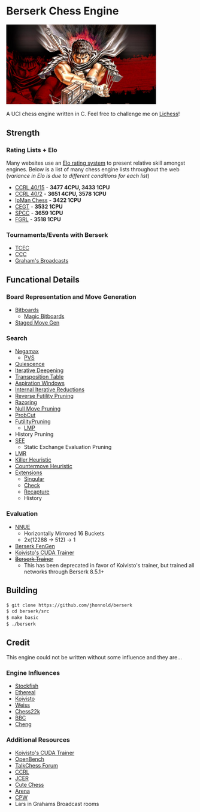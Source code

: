 # Berserk Chess Engine

<img src="resources/berserk.jpg" alt="Berserk" width="400" />

A UCI chess engine written in C. Feel free to challenge me on [Lichess](https://lichess.org/@/BerserkEngine)!

## Strength

### Rating Lists + Elo

Many websites use an [Elo rating system](https://en.wikipedia.org/wiki/Elo_rating_system) to present relative skill amongst engines.
Below is a list of many chess engine lists throughout the web (*variance in Elo is due to different conditions for each list*)

* [CCRL 40/15](https://ccrl.chessdom.com/ccrl/4040/) - **3477 4CPU, 3433 1CPU**
* [CCRL 40/2](https://ccrl.chessdom.com/ccrl/404/) - **3651 4CPU, 3578 1CPU**
* [IpMan Chess](https://ipmanchess.yolasite.com/i9-7980xe.php) - **3422 1CPU**
* [CEGT](http://www.cegt.net/40_4_Ratinglist/40_4_single/rangliste.html) - **3532 1CPU**
* [SPCC](https://www.sp-cc.de/) - **3659 1CPU**
* [FGRL](www.fastgm.de/60-0.60.html) - **3518 1CPU**

### Tournaments/Events with Berserk

- [TCEC](https://tcec-chess.com/)
- [CCC](https://www.chess.com/computer-chess-championship)
- [Graham's Broadcasts](https://tlcv.net)

## Funcational Details 

### Board Representation and Move Generation

- [Bitboards](https://www.chessprogramming.org/Bitboards)
  - [Magic Bitboards](https://www.chessprogramming.org/Magic_Bitboards)
- [Staged Move Gen](https://www.chessprogramming.org/Move_Generation#Staged_move_generation)

### Search

- [Negamax](https://www.chessprogramming.org/Negamax)
  - [PVS](https://www.chessprogramming.org/Principal_Variation_Search)
- [Quiescence](https://www.chessprogramming.org/Quiescence_Search)
- [Iterative Deepening](https://www.chessprogramming.org/Iterative_Deepening)
- [Transposition Table](https://www.chessprogramming.org/Transposition_Table)
- [Aspiration Windows](https://www.chessprogramming.org/Aspiration_Windows)
- [Internal Iterative Reductions](https://www.talkchess.com/forum3/viewtopic.php?f=7&t=74769)
- [Reverse Futility Pruning](https://www.chessprogramming.org/Reverse_Futility_Pruning)
- [Razoring](https://www.chessprogramming.org/Razoring)
- [Null Move Pruning](https://www.chessprogramming.org/Null_Move_Pruning)
- [ProbCut](https://www.chessprogramming.org/ProbCut)
- [FutilityPruning](https://www.chessprogramming.org/Futility_Pruning)
  - [LMP](https://www.chessprogramming.org/Futility_Pruning#MoveCountBasedPruning)
- History Pruning
- [SEE](https://www.chessprogramming.org/Static_Exchange_Evaluation)
  - Static Exchange Evaluation Pruning
- [LMR](https://www.chessprogramming.org/Late_Move_Reductions)
- [Killer Heuristic](https://www.chessprogramming.org/Killer_Heuristic)
- [Countermove Heuristic](https://www.chessprogramming.org/Countermove_Heuristic)
- [Extensions](https://www.chessprogramming.org/Extensions)
  - [Singular](https://www.chessprogramming.org/Singular_Extensions)
  - [Check](https://www.chessprogramming.org/Check_Extensions)
  - [Recapture](https://www.chessprogramming.org/Recapture_Extensions)
  - History

### Evaluation

- [NNUE](https://www.chessprogramming.org/NNUE)
  - Horizontally Mirrored 16 Buckets
  - 2x(12288 -> 512) -> 1
- [Berserk FenGen](https://github.com/jhonnold/berserk/tree/fen-gen)
- [Koivisto's CUDA Trainer](https://github.com/Luecx/CudAD)
- ~~[Berserk Trainer](https://github.com/jhonnold/berserk-trainer)~~
  - This has been deprecated in favor of Koivisto's trainer, but trained all networks through Berserk 8.5.1+

## Building

```bash
$ git clone https://github.com/jhonnold/berserk
$ cd berserk/src
$ make basic
$ ./berserk
```

## Credit

This engine could not be written without some influence and they are...

### Engine Influences

- [Stockfish](https://github.com/official-stockfish/Stockfish)
- [Ethereal](https://github.com/AndyGrant/Ethereal)
- [Koivisto](https://github.com/Luecx/Koivisto)
- [Weiss](https://github.com/TerjeKir/weiss)
- [Chess22k](https://github.com/sandermvdb/chess22k)
- [BBC](https://github.com/maksimKorzh/chess_programming)
- [Cheng](https://www.chessprogramming.org/Cheng)

### Additional Resources

- [Koivisto's CUDA Trainer](https://github.com/Luecx/CudAD)
- [OpenBench](https://github.com/AndyGrant/OpenBench)
- [TalkChess Forum](http://talkchess.com/forum3/viewforum.php?f=7)
- [CCRL](https://kirill-kryukov.com/chess/discussion-board/viewforum.php?f=7)
- [JCER](https://chessengines.blogspot.com/p/rating-jcer.html)
- [Cute Chess](https://cutechess.com/)
- [Arena](http://www.playwitharena.de/)
- [CPW](https://www.chessprogramming.org/Main_Page)
- Lars in Grahams Broadcast rooms

